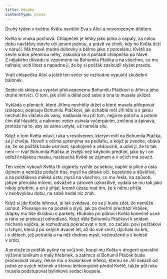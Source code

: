 ```yaml
---
title: Odvaha
contentType: prose
---
```


<section>

Druhý týden v květnu Květu navštíví Eva s Alicí a novorozeným dítětem.

Květa si vnuka pochová. Chlapeček je lehký jako pírko a ospalý, za celou dobu návštěvy otevře oči jenom jednou, a právě ve chvíli, kdy ho Květa drží v náručí. Má tmavě modré duhovky a bělmo jako z porcelánu. Květě se sevře srdce přemírou něhy, zakucká se a pohladí chlapečka po hlavě. Z nějakého důvodu si vzpomene na Bohumila Ptáčka a na všechno, co mu nalhala; ucítí lítost a napadne ji, že by si pošťák zasloužil slyšet pravdu.

Vrátí chlapečka Alici a ještě ten večer se rozhodne vypustit zkušební balónek.

Sejde do sklepa a vypráví překvapenému Bohumilu Ptáčkovi o Jiřím a jeho druhé mrtvici. O tom, jak slinil a dělal pod sebe a ona to musela uklízet.

Vykládá o plenách, které Jiřímu nechtěly držet a které musela přilepovat izolepou; popisuje Bohumilu Ptáčkovi, jak ochablé měl Jiří tělo a s jakou nechutí ho vláčela do vany, nadávala mu při tom, nejprve potichu a potom čím dál hlasitěji, a nakonec večer usínala vyčerpáním, zničená a špinavá, protože na to, aby se sama umyla, už neměla sílu.

Když o tom Květa mluví, ruka s revolverem, kterým míří na Bohumila Ptáčka, se jí chvěje. Hovoří s očima upřenýma na podlahu, a když je zvedne, obává se, že se pošťák bude usmívat, spokojeně a vědoucně, a udiví ji, že to tak není — tvář Bohumila Ptáčka je živější než kdykoliv předtím, jako by i on odložil nějakou masku, naslouchá Květě se zájmem a v očích má soucit.

Ten večer vykouří Květa tři cigarety rychle za sebou, naplní si plíce a ústa dýmem a nemůže potlačit třas, myslí na dětské oči, bezelstné a důvěřivé, a na pošťákova měkká ústa; myslí na všechno, co mu řekla, na způsob, jakým přerušila mlčení, odvážně a zároveň úzkostlivě, vydala se mu tak jako nikdy předtím, a on ji přijal, kromě úžasu nad tím, že k němu přišla v neobvyklou dobu, na sobě nedal nic znát.

Když si jde Květa lehnout, je tak zvědavá, co se jí bude zdát, že nemůže usnout. Převaluje se na posteli a slyší, jak za dveřmi přechází Hrášek, drápky mu tiše škrábou o parkety. Hluboko po půlnoci Květa konečně usne a ráno se probouzí odhodlaná. Když dělá Bohumilu Ptáčkovi k snídani míchaná vajíčka, je rozhodnutá pokračovat v tom, co začala: poví pošťákovi o tchyni, která jí po celých dvacet let, až do své smrti, dýchala na krk, i o dětech, jež potratila a na něž dodnes myslí, roztouženě a s bolestí v srdci.

A protože je pošťák pyšný na svůj knír, koupí mu Květa v drogerii speciální výživné tonikum a malý hřebínek, a zatímco si Bohumil Ptáček bude pročesávat vousy, řekne mu o kvasinkové infekci, kterou se Jiří nakazil od jedné ze svých milenek a kterou lehkomyslně předal Květě, takže půl roku musela podstupovat bylinkové sedací koupele.

</section>
